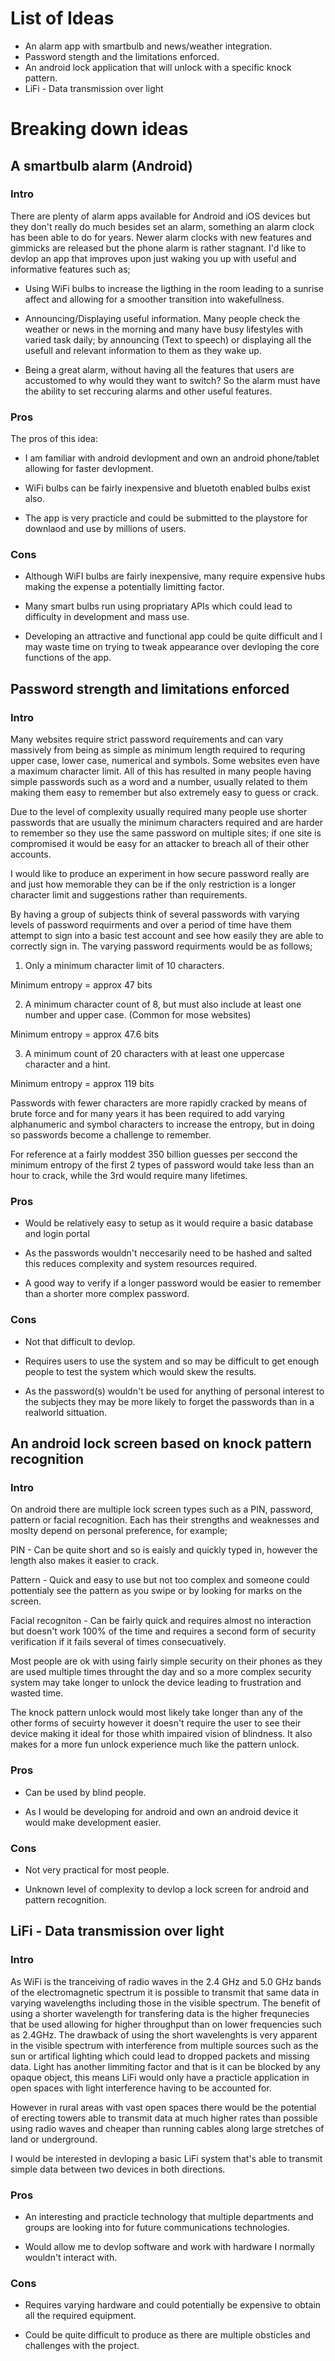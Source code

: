 # List of Ideas

- An alarm app with smartbulb and news/weather integration.
- Password stength and the limitations enforced.
- An android lock application that will unlock with a specific knock pattern.
- LiFi - Data transmission over light

# Breaking down ideas

## A smartbulb alarm (Android)


### Intro

There are plenty of alarm apps available for Android and iOS devices but they don't really do much besides set an alarm, something an alarm clock has been able to do for years. Newer alarm clocks with new features and gimmicks are released but the phone alarm is rather stagnant. I'd like to devlop an app that improves upon just waking you up with useful and informative features such as;

- Using WiFi bulbs to increase the ligthing in the room leading to a sunrise affect and allowing for a smoother transition into wakefullness.

- Announcing/Displaying useful information. Many people check the weather or news in the morning and many have busy lifestyles with varied task daily; by announcing (Text to speech) or displaying all the usefull and relevant information to them as they wake up.

- Being a great alarm, without having all the features that users are accustomed to why would they want to switch? So the alarm must have the ability to set reccuring alarms and other useful features. 

### Pros

The pros of this idea:

- I am familiar with android devlopment and own an android phone/tablet allowing for faster devlopment.

- WiFi bulbs can be fairly inexpensive and bluetoth enabled bulbs exist also.

- The app is very practicle and could be submitted to the playstore for downlaod and use by millions of users. 


### Cons

- Although WiFI bulbs are fairly inexpensive, many require expensive hubs making the expense a potentially limitting factor.

- Many smart bulbs run using propriatary APIs which could lead to difficulty in development and mass use.

- Developing an attractive and functional app could be quite difficult and I may waste time on trying to tweak appearance over devloping the core functions of the app.
 
## Password strength and limitations enforced

### Intro

Many websites require strict password requirements and can vary massively from being as simple as minimum length required to requring upper case, lower case, numerical and symbols. Some websites even have a maximum character limit. All of this has resulted in many people having simple passwords such as a word and a number, usually related to them making them easy to remember but also extremely easy to guess or crack. 

Due to the level of complexity usually required many people use shorter passwords that are usually the minimum characters required and are harder to remember so they use the same password on multiple sites; if one site is compromised it would be easy for an attacker to breach all of their other accounts.

I would like to produce an experiment in how secure password really are and just how memorable they can be if the only restriction is a longer character limit and suggestions rather than requirements.

By having a group of subjects think of several passwords with varying levels of password requirments and over a period of time have them attempt to sign into a basic test account and see how easily they are able to correctly sign in. The varying password requirments would be as follows;

1) Only a minimum character limit of 10 characters. 

Minimum entropy = approx 47 bits

2) A minimum character count of 8, but must also include at least one number and upper case. (Common for mose websites)

Minimum entropy = approx 47.6 bits

3) A minimum count of 20 characters with at least one uppercase character and a hint.

Minimum entropy = approx 119 bits

Passwords with fewer characters are more rapidly cracked by means of brute force and for many years it has been required to add varying alphanumeric and symbol characters to increase the entropy, but in doing so passwords become a challenge to remember.  


For reference at a fairly moddest 350 billion guesses per seccond the minimum entropy of the first 2 types of password would take less than an hour to crack, while the 3rd would require many lifetimes.


### Pros

- Would be relatively easy to setup as it would require a basic database and login portal

- As the passwords wouldn't neccesarily need to be hashed and salted this reduces complexity and system resources required.

- A good way to verify if a longer password would be easier to remember than a shorter more complex password.

### Cons

- Not that difficult to devlop.

- Requires users to use the system and so may be difficult to get enough people to test the system which would skew the results.

- As the password(s) wouldn't be used for anything of personal interest to the subjects they may be more likely to forget the passwords than in a realworld sittuation.


## An android lock screen based on knock pattern recognition

### Intro

On android there are multiple lock screen types such as a PIN, password, pattern or facial recognition. Each has their strengths and weaknesses and moslty depend on personal preference, for example;

PIN - Can be quite short and so is eaisly and quickly typed in, however the length also makes it easier to crack.

Pattern - Quick and easy to use but not too complex and someone could pottentialy see the pattern as you swipe or by looking for marks on the screen.

Facial recogniton - Can be fairly quick and requires almost no interaction but doesn't work 100% of the time and requires a second form of security verification if it fails several of times consecuatively.

Most people are ok with using fairly simple security on their phones as they are used multiple times throught the day and so a more complex security system may take longer to unlock the device leading to frustration and wasted time.

The knock pattern unlock would most likely take longer than any of the other forms of secuirty however it doesn't require the user to see their device making it ideal for those whith impaired vision of blindness. It also makes for a more fun unlock experience much like the pattern unlock.

### Pros

- Can be used by blind people.

- As I would be developing for android and own an android device it would make development easier.


### Cons

- Not very practical for most people.

- Unknown level of complexity to devlop a lock screen for android and pattern recognition. 

## LiFi - Data transmission over light

### Intro


As WiFi is the tranceiving of radio waves in the 2.4 GHz and 5.0 GHz bands of the electromagnetic spectrum it is possible to transmit that same data in varying wavelengths including those in the visible spectrum. The benefit of using a shorter wavelength for transfering data is the higher frequnecies that be used allowing for higher throughput than on lower frequencies such as 2.4GHz. The drawback of using the short wavelenghts is very apparent in the visible spectrum with interference from multiple sources such as the sun or artifical lighting which could lead to dropped packets and missing data. Light has another limmiting factor and that is it can be blocked by any opaque object, this means LiFi would only have a practicle application in open spaces with light interference having to be accounted for.

However in rural areas with vast open spaces there would be the potential of erecting towers able to transmit data at much higher rates than possible using radio waves and cheaper than running cables along large stretches of land or underground.

I would be interested in devloping a basic LiFi system that's able to transmit simple data between two devices in both directions. 

### Pros

- An interesting and practicle technology that multiple departments and groups are looking into for future communications technologies.

- Would allow me to devlop software and work with hardware I normally wouldn't interact with.


### Cons

- Requires varying hardware and could potentially be expensive to obtain all the required equipment.

- Could be quite difficult to produce as there are multiple obsticles and challenges with the project.

 
